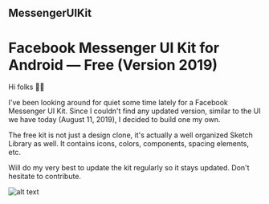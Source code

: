 ## MessengerUIKit
# Facebook Messenger UI Kit for Android — Free (Version 2019)

Hi folks 👋🏻

I've been looking around for quiet some time lately for a Facebook Messenger UI Kit. Since I couldn't find any updated version, similar to the UI we have today (August 11, 2019), I decided to build one my own. 

The free kit is not just a design clone, it's actually a well organized Sketch Library as well. It contains icons, colors, components, spacing elements, etc. 

Will do my very best to update the kit regularly so it stays updated. Don't hesitate to contribute.

![alt text](https://dribbble.s3.amazonaws.com/users/921339/screenshots/6971380/artboard_copy.jpg?1565537911340 "Facebook Messenger UI Kit for Android — Free (Version 2019)")
